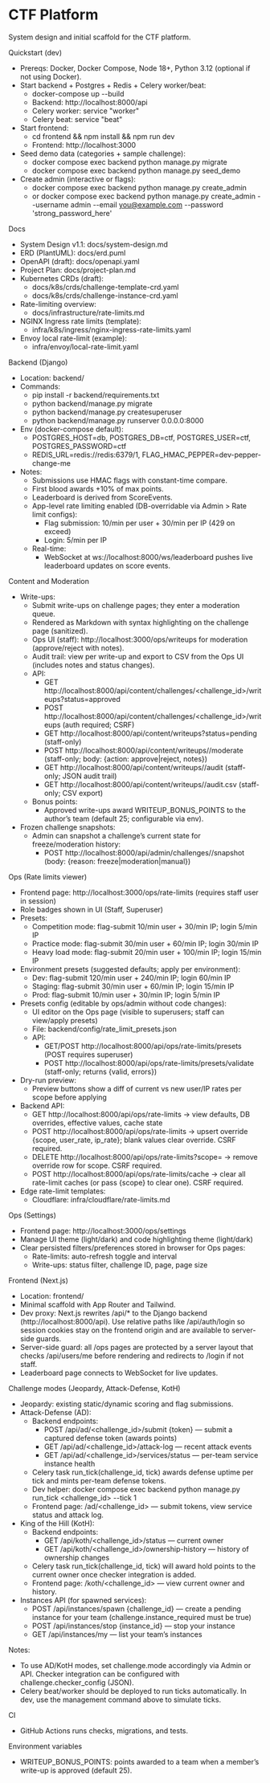 # CTF Platform

System design and initial scaffold for the CTF platform.

Quickstart (dev)
- Prereqs: Docker, Docker Compose, Node 18+, Python 3.12 (optional if not using Docker).
- Start backend + Postgres + Redis + Celery worker/beat:
  - docker-compose up --build
  - Backend: http://localhost:8000/api
  - Celery worker: service "worker"
  - Celery beat: service "beat"
- Start frontend:
  - cd frontend && npm install && npm run dev
  - Frontend: http://localhost:3000
- Seed demo data (categories + sample challenge):
  - docker compose exec backend python manage.py migrate
  - docker compose exec backend python manage.py seed_demo
- Create admin (interactive or flags):
  - docker compose exec backend python manage.py create_admin
  - or docker compose exec backend python manage.py create_admin --username admin --email you@example.com --password 'strong_password_here'

Docs
- System Design v1.1: docs/system-design.md
- ERD (PlantUML): docs/erd.puml
- OpenAPI (draft): docs/openapi.yaml
- Project Plan: docs/project-plan.md
- Kubernetes CRDs (draft):
  - docs/k8s/crds/challenge-template-crd.yaml
  - docs/k8s/crds/challenge-instance-crd.yaml
- Rate-limiting overview:
  - docs/infrastructure/rate-limits.md
- NGINX Ingress rate limits (template):
  - infra/k8s/ingress/nginx-ingress-rate-limits.yaml
- Envoy local rate-limit (example):
  - infra/envoy/local-rate-limit.yaml

Backend (Django)
- Location: backend/
- Commands:
  - pip install -r backend/requirements.txt
  - python backend/manage.py migrate
  - python backend/manage.py createsuperuser
  - python backend/manage.py runserver 0.0.0.0:8000
- Env (docker-compose default):
  - POSTGRES_HOST=db, POSTGRES_DB=ctf, POSTGRES_USER=ctf, POSTGRES_PASSWORD=ctf
  - REDIS_URL=redis://redis:6379/1, FLAG_HMAC_PEPPER=dev-pepper-change-me
- Notes:
  - Submissions use HMAC flags with constant-time compare.
  - First blood awards +10% of max points.
  - Leaderboard is derived from ScoreEvents.
  - App-level rate limiting enabled (DB-overridable via Admin > Rate limit configs):
    - Flag submission: 10/min per user + 30/min per IP (429 on exceed)
    - Login: 5/min per IP
  - Real-time:
    - WebSocket at ws://localhost:8000/ws/leaderboard pushes live leaderboard updates on score events.

Content and Moderation
- Write-ups:
  - Submit write-ups on challenge pages; they enter a moderation queue.
  - Rendered as Markdown with syntax highlighting on the challenge page (sanitized).
  - Ops UI (staff): http://localhost:3000/ops/writeups for moderation (approve/reject with notes).
  - Audit trail: view per write-up and export to CSV from the Ops UI (includes notes and status changes).
  - API:
    - GET http://localhost:8000/api/content/challenges/<challenge_id>/writeups?status=approved
    - POST http://localhost:8000/api/content/challenges/<challenge_id>/writeups (auth required; CSRF)
    - GET http://localhost:8000/api/content/writeups?status=pending (staff-only)
    - POST http://localhost:8000/api/content/writeups/<id>/moderate (staff-only; body: {action: approve|reject, notes})
    - GET http://localhost:8000/api/content/writeups/<id>/audit (staff-only; JSON audit trail)
    - GET http://localhost:8000/api/content/writeups/<id>/audit.csv (staff-only; CSV export)
  - Bonus points:
    - Approved write-ups award WRITEUP_BONUS_POINTS to the author’s team (default 25; configurable via env).
- Frozen challenge snapshots:
  - Admin can snapshot a challenge’s current state for freeze/moderation history:
    - POST http://localhost:8000/api/admin/challenges/<id>/snapshot (body: {reason: freeze|moderation|manual})

Ops (Rate limits viewer)
- Frontend page: http://localhost:3000/ops/rate-limits (requires staff user in session)
- Role badges shown in UI (Staff, Superuser)
- Presets:
  - Competition mode: flag-submit 10/min user + 30/min IP; login 5/min IP
  - Practice mode: flag-submit 30/min user + 60/min IP; login 30/min IP
  - Heavy load mode: flag-submit 20/min user + 100/min IP; login 15/min IP
- Environment presets (suggested defaults; apply per environment):
  - Dev: flag-submit 120/min user + 240/min IP; login 60/min IP
  - Staging: flag-submit 30/min user + 60/min IP; login 15/min IP
  - Prod: flag-submit 10/min user + 30/min IP; login 5/min IP
- Presets config (editable by ops/admin without code changes):
  - UI editor on the Ops page (visible to superusers; staff can view/apply presets)
  - File: backend/config/rate_limit_presets.json
  - API:
    - GET/POST http://localhost:8000/api/ops/rate-limits/presets (POST requires superuser)
    - POST http://localhost:8000/api/ops/rate-limits/presets/validate (staff-only; returns {valid, errors})
- Dry-run preview:
  - Preview buttons show a diff of current vs new user/IP rates per scope before applying
- Backend API:
  - GET http://localhost:8000/api/ops/rate-limits → view defaults, DB overrides, effective values, cache state
  - POST http://localhost:8000/api/ops/rate-limits → upsert override {scope, user_rate, ip_rate}; blank values clear override. CSRF required.
  - DELETE http://localhost:8000/api/ops/rate-limits?scope=<scope> → remove override row for scope. CSRF required.
  - POST http://localhost:8000/api/ops/rate-limits/cache → clear all rate-limit caches (or pass {scope} to clear one). CSRF required.
- Edge rate-limit templates:
  - Cloudflare: infra/cloudflare/rate-limits.md

Ops (Settings)
- Frontend page: http://localhost:3000/ops/settings
- Manage UI theme (light/dark) and code highlighting theme (light/dark)
- Clear persisted filters/preferences stored in browser for Ops pages:
  - Rate-limits: auto-refresh toggle and interval
  - Write-ups: status filter, challenge ID, page, page size

Frontend (Next.js)
- Location: frontend/
- Minimal scaffold with App Router and Tailwind.
- Dev proxy: Next.js rewrites /api/* to the Django backend (http://localhost:8000/api). Use relative paths like /api/auth/login so session cookies stay on the frontend origin and are available to server-side guards.
- Server-side guard: all /ops pages are protected by a server layout that checks /api/users/me before rendering and redirects to /login if not staff.
- Leaderboard page connects to WebSocket for live updates.

Challenge modes (Jeopardy, Attack-Defense, KotH)
- Jeopardy: existing static/dynamic scoring and flag submissions.
- Attack-Defense (AD):
  - Backend endpoints:
    - POST /api/ad/<challenge_id>/submit {token} — submit a captured defense token (awards points)
    - GET /api/ad/<challenge_id>/attack-log — recent attack events
    - GET /api/ad/<challenge_id>/services/status — per-team service instance health
  - Celery task run_tick(challenge_id, tick) awards defense uptime per tick and mints per-team defense tokens.
  - Dev helper: docker compose exec backend python manage.py run_tick <challenge_id> --tick 1
  - Frontend page: /ad/<challenge_id> — submit tokens, view service status and attack log.
- King of the Hill (KotH):
  - Backend endpoints:
    - GET /api/koth/<challenge_id>/status — current owner
    - GET /api/koth/<challenge_id>/ownership-history — history of ownership changes
  - Celery task run_tick(challenge_id, tick) will award hold points to the current owner once checker integration is added.
  - Frontend page: /koth/<challenge_id> — view current owner and history.
- Instances API (for spawned services):
  - POST /api/instances/spawn {challenge_id} — create a pending instance for your team (challenge.instance_required must be true)
  - POST /api/instances/stop {instance_id} — stop your instance
  - GET /api/instances/my — list your team’s instances

Notes:
- To use AD/KotH modes, set challenge.mode accordingly via Admin or API. Checker integration can be configured with challenge.checker_config (JSON).
- Celery beat/worker should be deployed to run ticks automatically. In dev, use the management command above to simulate ticks.

CI
- GitHub Actions runs checks, migrations, and tests.

Environment variables
- WRITEUP_BONUS_POINTS: points awarded to a team when a member’s write-up is approved (default 25).